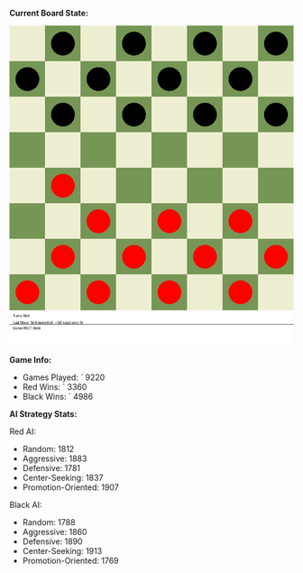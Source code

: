 
**Current Board State:**  
<!-- START_GIF -->
![Checkers Game](./checkers_game.gif)
<!-- END_GIF -->

**Game Info:**  
- Games Played: `<!-- GAMES_PLAYED --> 9220
- Red Wins: `<!-- RED_WINS --> 3360
- Black Wins: `<!-- BLACK_WINS --> 4986

<!-- AI_STATS -->
**AI Strategy Stats:**

Red AI:
- Random: 1812
- Aggressive: 1883
- Defensive: 1781
- Center-Seeking: 1837
- Promotion-Oriented: 1907

Black AI:
- Random: 1788
- Aggressive: 1860
- Defensive: 1890
- Center-Seeking: 1913
- Promotion-Oriented: 1769
